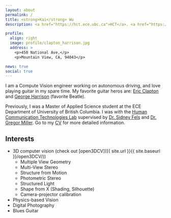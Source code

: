 ```yaml
---
layout: about
permalink: /
title: <strong>Kai</strong> Wu
description: <a href="https://hct.ece.ubc.ca">HCT</a>. <a href="https://www.ece.ubc.ca">ECE Department</a>. <a href="https://www.ubc.ca">University of British Columbia</a>.

profile:
  align: right
  image: profile/clapton_harrison.jpg
  address: >
    <p>450 National Ave,</p>
    <p>Mountain View, CA, 94043</p>

news: true
social: true
---
```

I am a Compute Vision engineer working on autonomous driving, and love playing
guitar in my spare time. My favorite guitar heros are: [Eric Clapton](https://en.wikipedia.org/wiki/Clapton_is_God) and [George Harrison](https://www.youtube.com/watch?v=N1xbHyUsLwY&list=PLgDL4nVpCFuXX6aKEFr0oy4Qjoj00nvat&index=24&frags=pl%2Cwn) (favorite Beatle).

Previously, I was a Master of Applied Science student at the ECE Department of University of British Columbia. I was with the [Human Communication Technologies Lab](http://hct.ece.ubc.ca) supervised by [Dr. Sidney Fels]() and [Dr. Gregor Miller](http://www.ece.ubc.ca/~gregor/). Go to my [CV](https://imkaywu.github.io/cv) for more detailed information.

## Interests
- 3D computer vision (check out [open3DCV]({{ site.url }}{{ site.baseurl }}/open3DCV/))
	- Multiple View Geometry
	- Multi-View Stereo
	- Structure from Motion
	- Photometric Stereo
	- Structured Light
	- Shape from X (Shading, Silhouette)
	- Camera-projector calibration
- Physics-based Vision
- Digital Photography
- Blues Guitar

<!-- ## Note
This articles are licensed under Creative Commons 3.0 Attribution. This means you can copy/paste it, share it, post it on your own website, change it, and generally do whatever you want with it, providing you mention my name. Although you don't have to, if you base your work on mine, I encourage you to publish your own writings under Creative Commons so that it's easier for others to share and collaborate as well. -->

<!-- Write your biography here. Tell the world about yourself. Link to your favorite [subreddit](http://reddit.com){:target="\_blank"}. You can put a picture in, too. The code is already in, just name your picture `prof_pic.jpg` and put it in the `img/` folder.

Put your address / P.O. box / other info right below your picture. You can also disable any these elements by editing `profile` property of the YAML header of your `_pages/about.md`. Edit `_bibliography/papers.bib` and Jekyll will render your [publications page](/al-folio/publications/) automatically.

Link to your social media connections, too. This theme is set up to use [Font Awesome icons](http://fortawesome.github.io/Font-Awesome/){:target="\_blank"} and [Academicons](https://jpswalsh.github.io/academicons/){:target="\_blank"}, like the ones below. Add your Facebook, Twitter, LinkedIn, Google Scholar, or just disable all of them. -->

